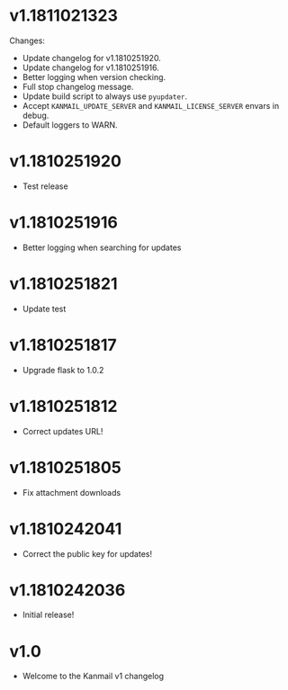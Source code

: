 # v1.1811021323

Changes:

- Update changelog for v1.1810251920.
- Update changelog for v1.1810251916.
- Better logging when version checking.
- Full stop changelog message.
- Update build script to always use `pyupdater`.
- Accept `KANMAIL_UPDATE_SERVER` and `KANMAIL_LICENSE_SERVER` envars in debug.
- Default loggers to WARN.


# v1.1810251920

+ Test release

# v1.1810251916

+ Better logging when searching for updates

# v1.1810251821

+ Update test

# v1.1810251817

+ Upgrade flask to 1.0.2

# v1.1810251812

+ Correct updates URL!

# v1.1810251805

+ Fix attachment downloads

# v1.1810242041

+ Correct the public key for updates!

# v1.1810242036

+ Initial release!

# v1.0

+ Welcome to the Kanmail v1 changelog
